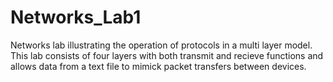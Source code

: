 # Networks_Lab1
Networks lab illustrating the operation of protocols in a multi layer model. This lab consists of four layers with both transmit and recieve functions and allows data from a text file to mimick packet transfers between devices.
